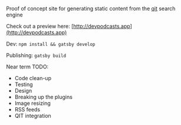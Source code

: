 Proof of concept site for generating static content from the [qit](https://github.com/codingblocks/podcast-app) search engine

Check out a preview here: [http://devpodcasts.app](http://devpodcasts.app)

Dev:
```npm install && gatsby develop```

Publishing:
```gatsby build```

Near term TODO:
* Code clean-up
* Testing
* Design
* Breaking up the plugins
* Image resizing
* RSS feeds
* QIT integration
